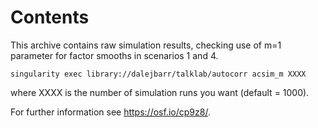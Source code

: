 # Contents

This archive contains raw simulation results, checking use of m=1 parameter for factor smooths in scenarios 1 and 4. 

```
singularity exec library://dalejbarr/talklab/autocorr acsim_m XXXX
```

where XXXX is the number of simulation runs you want (default = 1000).

For further information see <https://osf.io/cp9z8/>.
